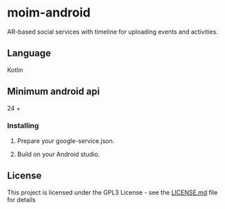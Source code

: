 # moim-android

AR-based social services with timeline for uploading events and activities.

## Language

Kotlin

## Minimum android api

24 +

### Installing

1. Prepare your google-service.json.

1. Build on your Android studio.

## License

This project is licensed under the GPL3 License - see the [LICENSE.md](LICENSE) file for details
